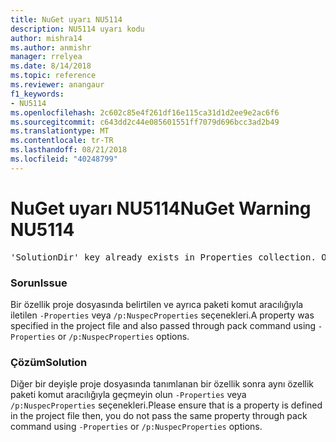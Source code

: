 ```yaml
---
title: NuGet uyarı NU5114
description: NU5114 uyarı kodu
author: mishra14
ms.author: anmishr
manager: rrelyea
ms.date: 8/14/2018
ms.topic: reference
ms.reviewer: anangaur
f1_keywords:
- NU5114
ms.openlocfilehash: 2c602c85e4f261df16e115ca31d1d2ee9e2ac6f6
ms.sourcegitcommit: c643dd2c44e085601551ff7079d696bcc3ad2b49
ms.translationtype: MT
ms.contentlocale: tr-TR
ms.lasthandoff: 08/21/2018
ms.locfileid: "40248799"
---
```

# <a name="nuget-warning-nu5114"></a><span data-ttu-id="073ba-103">NuGet uyarı NU5114</span><span class="sxs-lookup"><span data-stu-id="073ba-103">NuGet Warning NU5114</span></span>
<pre>'SolutionDir' key already exists in Properties collection. Overriding value.</pre>

### <a name="issue"></a><span data-ttu-id="073ba-104">Sorun</span><span class="sxs-lookup"><span data-stu-id="073ba-104">Issue</span></span>

<span data-ttu-id="073ba-105">Bir özellik proje dosyasında belirtilen ve ayrıca paketi komut aracılığıyla iletilen `-Properties` veya `/p:NuspecProperties` seçenekleri.</span><span class="sxs-lookup"><span data-stu-id="073ba-105">A property was specified in the project file and also passed through pack command using `-Properties` or `/p:NuspecProperties` options.</span></span> 


### <a name="solution"></a><span data-ttu-id="073ba-106">Çözüm</span><span class="sxs-lookup"><span data-stu-id="073ba-106">Solution</span></span>

<span data-ttu-id="073ba-107">Diğer bir deyişle proje dosyasında tanımlanan bir özellik sonra aynı özellik paketi komut aracılığıyla geçmeyin olun `-Properties` veya `/p:NuspecProperties` seçenekleri.</span><span class="sxs-lookup"><span data-stu-id="073ba-107">Please ensure that is a property is defined in the project file then, you do not pass the same property through pack command using `-Properties` or `/p:NuspecProperties` options.</span></span> 

